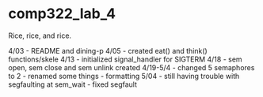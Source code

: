 # comp322_lab_4
Rice, rice, and rice.

4/03 - README and dining-p
4/05 - created eat() and think() functions/skele
4/13 - initialized signal_handler for SIGTERM
4/18 - sem open, sem close and sem unlink created
4/19-5/4 - changed 5 semaphores to 2
     - renamed some things
     - formatting 
5/04 - still having trouble with segfaulting at sem_wait
     - fixed segfault